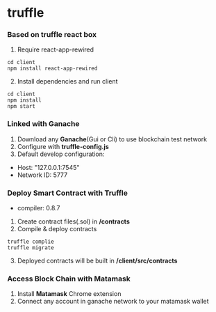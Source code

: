 # truffle

### Based on truffle react box
1. Require react-app-rewired
```
cd client
npm install react-app-rewired
```

2. Install dependencies and run client
```
cd client
npm install
npm start
```

### Linked with Ganache
1. Download any __Ganache__(Gui or Cli) to use blockchain test network  
2. Configure with __truffle-config.js__  
3. Default develop configuration:
- Host: "127.0.0.1:7545"
- Network ID: 5777


### Deploy Smart Contract with Truffle
- compiler: 0.8.7

1. Create contract files(.sol) in __/contracts__
2. Compile & deploy contracts
```
truffle complie
truffle migrate
```
3. Deployed contracts will be built in __/client/src/contracts__

### Access Block Chain with Matamask
1. Install __Matamask__ Chrome extension  
2. Connect any account in ganache network to your matamask wallet
